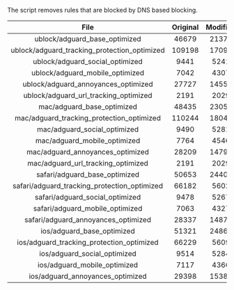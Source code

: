 The script removes rules that are blocked by DNS based blocking.


| File | Original | Modified |
|:----:|:-----:|:-----:|
| ublock/adguard_base_optimized | 46679 | 21377 |
| ublock/adguard_tracking_protection_optimized | 109198 | 17097 |
| ublock/adguard_social_optimized | 9441 | 5241 |
| ublock/adguard_mobile_optimized | 7042 | 4307 |
| ublock/adguard_annoyances_optimized | 27727 | 14558 |
| ublock/adguard_url_tracking_optimized | 2191 | 2029 |
| mac/adguard_base_optimized | 48435 | 23056 |
| mac/adguard_tracking_protection_optimized | 110244 | 18046 |
| mac/adguard_social_optimized | 9490 | 5281 |
| mac/adguard_mobile_optimized | 7764 | 4546 |
| mac/adguard_annoyances_optimized | 28209 | 14797 |
| mac/adguard_url_tracking_optimized | 2191 | 2029 |
| safari/adguard_base_optimized | 50653 | 24409 |
| safari/adguard_tracking_protection_optimized | 66182 | 5602 |
| safari/adguard_social_optimized | 9478 | 5267 |
| safari/adguard_mobile_optimized | 7063 | 4327 |
| safari/adguard_annoyances_optimized | 28337 | 14873 |
| ios/adguard_base_optimized | 51321 | 24869 |
| ios/adguard_tracking_protection_optimized | 66229 | 5609 |
| ios/adguard_social_optimized | 9514 | 5284 |
| ios/adguard_mobile_optimized | 7117 | 4366 |
| ios/adguard_annoyances_optimized | 29398 | 15386 |
